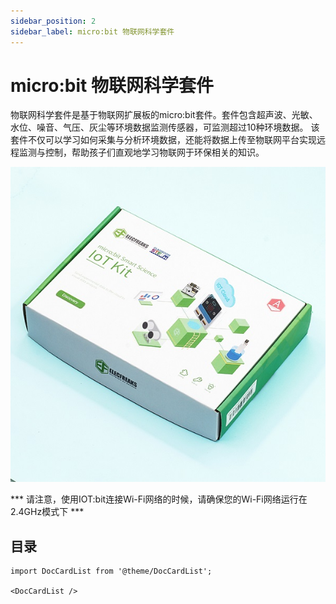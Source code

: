 ```yaml
---
sidebar_position: 2
sidebar_label: micro:bit 物联网科学套件
---
```




# micro:bit 物联网科学套件


物联网科学套件是基于物联网扩展板的micro:bit套件。套件包含超声波、光敏、水位、噪音、气压、灰尘等环境数据监测传感器，可监测超过10种环境数据。
该套件不仅可以学习如何采集与分析环境数据，还能将数据上传至物联网平台实现远程监测与控制，帮助孩子们直观地学习物联网于环保相关的知识。

![](./images/iot_kit_03.jpg)

*** 请注意，使用IOT:bit连接Wi-Fi网络的时候，请确保您的Wi-Fi网络运行在2.4GHz模式下 ***

## 目录

```mdx-code-block
import DocCardList from '@theme/DocCardList';

<DocCardList />
```

